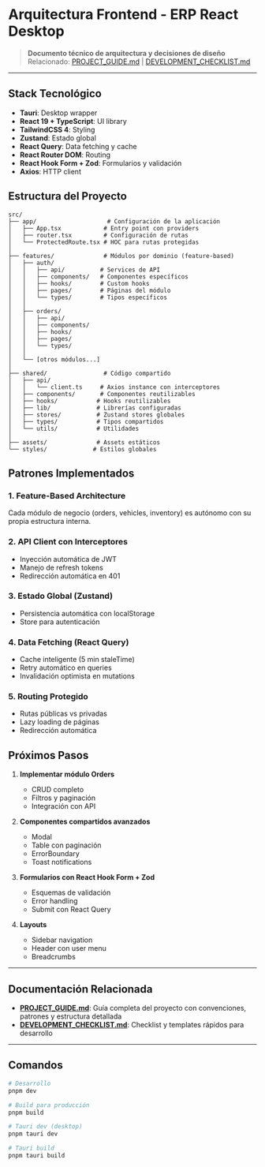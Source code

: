 # Arquitectura Frontend - ERP React Desktop

> **Documento técnico de arquitectura y decisiones de diseño**  
> Relacionado: [PROJECT_GUIDE.md](./PROJECT_GUIDE.md) | [DEVELOPMENT_CHECKLIST.md](./DEVELOPMENT_CHECKLIST.md)

---

## Stack Tecnológico

- **Tauri**: Desktop wrapper
- **React 19 + TypeScript**: UI library
- **TailwindCSS 4**: Styling
- **Zustand**: Estado global
- **React Query**: Data fetching y cache
- **React Router DOM**: Routing
- **React Hook Form + Zod**: Formularios y validación
- **Axios**: HTTP client

## Estructura del Proyecto

```
src/
├── app/                    # Configuración de la aplicación
│   ├── App.tsx            # Entry point con providers
│   ├── router.tsx         # Configuración de rutas
│   └── ProtectedRoute.tsx # HOC para rutas protegidas
│
├── features/              # Módulos por dominio (feature-based)
│   ├── auth/
│   │   ├── api/          # Services de API
│   │   ├── components/   # Componentes específicos
│   │   ├── hooks/        # Custom hooks
│   │   ├── pages/        # Páginas del módulo
│   │   └── types/        # Tipos específicos
│   │
│   ├── orders/
│   │   ├── api/
│   │   ├── components/
│   │   ├── hooks/
│   │   ├── pages/
│   │   └── types/
│   │
│   └── [otros módulos...]
│
├── shared/                # Código compartido
│   ├── api/
│   │   └── client.ts     # Axios instance con interceptores
│   ├── components/       # Componentes reutilizables
│   ├── hooks/           # Hooks reutilizables
│   ├── lib/             # Librerías configuradas
│   ├── stores/          # Zustand stores globales
│   ├── types/           # Tipos compartidos
│   └── utils/           # Utilidades
│
├── assets/              # Assets estáticos
└── styles/             # Estilos globales
```

## Patrones Implementados

### 1. Feature-Based Architecture

Cada módulo de negocio (orders, vehicles, inventory) es autónomo con su propia estructura interna.

### 2. API Client con Interceptores

- Inyección automática de JWT
- Manejo de refresh tokens
- Redirección automática en 401

### 3. Estado Global (Zustand)

- Persistencia automática con localStorage
- Store para autenticación

### 4. Data Fetching (React Query)

- Cache inteligente (5 min staleTime)
- Retry automático en queries
- Invalidación optimista en mutations

### 5. Routing Protegido

- Rutas públicas vs privadas
- Lazy loading de páginas
- Redirección automática

## Próximos Pasos

1. **Implementar módulo Orders**

   - CRUD completo
   - Filtros y paginación
   - Integración con API

2. **Componentes compartidos avanzados**

   - Modal
   - Table con paginación
   - ErrorBoundary
   - Toast notifications

3. **Formularios con React Hook Form + Zod**

   - Esquemas de validación
   - Error handling
   - Submit con React Query

4. **Layouts**
   - Sidebar navigation
   - Header con user menu
   - Breadcrumbs

---

## Documentación Relacionada

- **[PROJECT_GUIDE.md](./PROJECT_GUIDE.md)**: Guía completa del proyecto con convenciones, patrones y estructura detallada
- **[DEVELOPMENT_CHECKLIST.md](./DEVELOPMENT_CHECKLIST.md)**: Checklist y templates rápidos para desarrollo

---

## Comandos

```bash
# Desarrollo
pnpm dev

# Build para producción
pnpm build

# Tauri dev (desktop)
pnpm tauri dev

# Tauri build
pnpm tauri build
```
